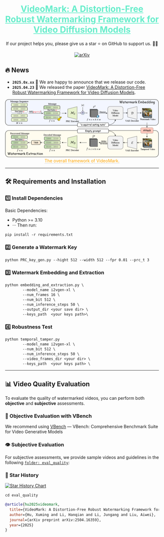 
<div align="center">
<h1><a href="https://arxiv.org/abs/2504.16359" style="color:#68edcb">VideoMark: A Distortion-Free Robust Watermarking Framework for Video Diffusion Models</a></h1>
        If our project helps you, please give us a star ⭐ on GitHub to support us. 🙏🙏
        
[![arXiv](https://img.shields.io/badge/arXiv-2504.16359-b31b1b.svg?style=plastic)](https://arxiv.org/abs/2504.16359) 
</div>


## 🔥 News
* **`2025.0x.xx`** 🎉 We are happy to announce that we release our code.
* **`2025.04.23`** 🌟 We released the paper [VideoMark: A Distortion-Free Robust Watermarking Framework for Video Diffusion Models](https://arxiv.org/abs/2504.16359).
<div align="center"><img src="https://github.com/KYRIE-LI11/VideoMark/blob/main/docs/overall_pipeline.png" width="800" /><div style="color:orange; border-bottom: 1px solid #d9d9d9;
    display: inline-block;">The overall framework of VideoMark. </div></div>


----


## 🛠️ Requirements and Installation

### 1️⃣ Install Dependencies
Basic Dependencies:
* Python >= 3.10
* ···
Then run:
```shell
pip install -r requirements.txt
```

### 2️⃣ Generate a Watermark Key
```shell
python PRC_key_gen.py --hight 512 --width 512 --fpr 0.01 --prc_t 3
```

### 3️⃣ Watermark Embedding and Extraction
```shell
python embedding_and_extraction.py \
        --model_name i2vgen-xl \
        --num_frames 16 \
        --num_bit 512 \
        --num_inference_steps 50 \
        --output_dir <your save dir> \
        --keys_path  <your keys path>\
```

### 4️⃣ Robustness Test
```shell
python temporal_tamper.py
        --model_name i2vgen-xl \
        --num_bit 512 \
        --num_inference_steps 50 \
        --video_frames_dir <your dir> \
        --keys_path  <your keys path> \
```
---

## 📊 Video Quality Evaluation

To evaluate the quality of watermarked videos, you can perform both **objective** and **subjective** assessments.

### 🧪 Objective Evaluation with VBench

We recommend using [VBench](https://github.com/Vchitect/VBench) — VBench: Comprehensive Benchmark Suite for Video Generative Models


### 👁️ Subjective Evaluation

For subjective assessments, we provide sample videos and guidelines in the following [`folder: eval_quality`](https://github.com/KYRIE-LI11/VideoMark/blob/main/eval_quality/README.md):

### 🌟 Star History
[![Star History Chart](https://api.star-history.com/svg?repos=KYRIE-LI11/VideoMark&type=Date)](https://star-history.com/#KYRIE-LI11/VideoMark&Date)
```shell
cd eval_quality
```

```bibtex
@article{hu2025videomark,
  title={VideoMark: A Distortion-Free Robust Watermarking Framework for Video Diffusion Models},
  author={Hu, Xuming and Li, Hanqian and Li, Jungang and Liu, Aiwei},
  journal={arXiv preprint arXiv:2504.16359},
  year={2025}
}
```
